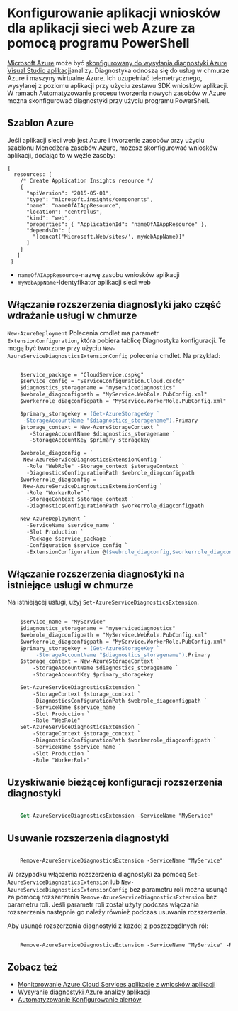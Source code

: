 <properties
    pageTitle="Za pomocą Instalatora wniosków aplikacji platformy Azure | Microsoft Azure"
    description="Automatyzowanie Konfigurowanie diagnostyki Azure do potoku analizy aplikacji."
    services="application-insights"
    documentationCenter=".net"
    authors="sbtron"
    manager="douge"/>

<tags
    ms.service="application-insights"
    ms.workload="tbd"
    ms.tgt_pltfrm="ibiza" 
    ms.devlang="na"
    ms.topic="get-started-article"
    ms.date="11/17/2015"
    ms.author="awills"/>

# <a name="using-powershell-to-set-up-application-insights-for-an-azure-web-app"></a>Konfigurowanie aplikacji wniosków dla aplikacji sieci web Azure za pomocą programu PowerShell

[Microsoft Azure](https://azure.com) może być [skonfigurowany do wysyłania diagnostyki Azure](app-insights-azure-diagnostics.md) [Visual Studio aplikacji](app-insights-overview.md)analizy. Diagnostyka odnoszą się do usług w chmurze Azure i maszyny wirtualne Azure. Ich uzupełniać telemetrycznego, wysyłanej z poziomu aplikacji przy użyciu zestawu SDK wniosków aplikacji. W ramach Automatyzowanie procesu tworzenia nowych zasobów w Azure można skonfigurować diagnostyki przy użyciu programu PowerShell.

## <a name="azure-template"></a>Szablon Azure

Jeśli aplikacji sieci web jest Azure i tworzenie zasobów przy użyciu szablonu Menedżera zasobów Azure, możesz skonfigurować wniosków aplikacji, dodając to w węźle zasoby:

    {
      resources: [
        /* Create Application Insights resource */
        {
          "apiVersion": "2015-05-01",
          "type": "microsoft.insights/components",
          "name": "nameOfAIAppResource",
          "location": "centralus",
          "kind": "web",
          "properties": { "ApplicationId": "nameOfAIAppResource" },
          "dependsOn": [
            "[concat('Microsoft.Web/sites/', myWebAppName)]"
          ]
        }
       ]
     } 

* `nameOfAIAppResource`-nazwę zasobu wniosków aplikacji
* `myWebAppName`-Identyfikator aplikacji sieci web


## <a name="enable-diagnostics-extension-as-part-of-deploying-a-cloud-service"></a>Włączanie rozszerzenia diagnostyki jako część wdrażanie usługi w chmurze

`New-AzureDeployment` Polecenia cmdlet ma parametr `ExtensionConfiguration`, która pobiera tablicę Diagnostyka konfiguracji. Te mogą być tworzone przy użyciu `New-AzureServiceDiagnosticsExtensionConfig` polecenia cmdlet. Na przykład:

```ps

    $service_package = "CloudService.cspkg"
    $service_config = "ServiceConfiguration.Cloud.cscfg"
    $diagnostics_storagename = "myservicediagnostics"
    $webrole_diagconfigpath = "MyService.WebRole.PubConfig.xml" 
    $workerrole_diagconfigpath = "MyService.WorkerRole.PubConfig.xml"

    $primary_storagekey = (Get-AzureStorageKey `
     -StorageAccountName "$diagnostics_storagename").Primary
    $storage_context = New-AzureStorageContext `
       -StorageAccountName $diagnostics_storagename `
       -StorageAccountKey $primary_storagekey

    $webrole_diagconfig = `
     New-AzureServiceDiagnosticsExtensionConfig `
      -Role "WebRole" -Storage_context $storageContext `
      -DiagnosticsConfigurationPath $webrole_diagconfigpath
    $workerrole_diagconfig = `
     New-AzureServiceDiagnosticsExtensionConfig `
      -Role "WorkerRole" `
      -StorageContext $storage_context `
      -DiagnosticsConfigurationPath $workerrole_diagconfigpath

    New-AzureDeployment `
      -ServiceName $service_name `
      -Slot Production `
      -Package $service_package `
      -Configuration $service_config `
      -ExtensionConfiguration @($webrole_diagconfig,$workerrole_diagconfig)

``` 

## <a name="enable-diagnostics-extension-on-an-existing-cloud-service"></a>Włączanie rozszerzenia diagnostyki na istniejące usługi w chmurze

Na istniejącej usługi, użyj `Set-AzureServiceDiagnosticsExtension`.

```ps
 
    $service_name = "MyService"
    $diagnostics_storagename = "myservicediagnostics"
    $webrole_diagconfigpath = "MyService.WebRole.PubConfig.xml" 
    $workerrole_diagconfigpath = "MyService.WorkerRole.PubConfig.xml"
    $primary_storagekey = (Get-AzureStorageKey `
         -StorageAccountName "$diagnostics_storagename").Primary
    $storage_context = New-AzureStorageContext `
        -StorageAccountName $diagnostics_storagename `
        -StorageAccountKey $primary_storagekey

    Set-AzureServiceDiagnosticsExtension `
        -StorageContext $storage_context `
        -DiagnosticsConfigurationPath $webrole_diagconfigpath `
        -ServiceName $service_name `
        -Slot Production `
        -Role "WebRole" 
    Set-AzureServiceDiagnosticsExtension `
        -StorageContext $storage_context `
        -DiagnosticsConfigurationPath $workerrole_diagconfigpath `
        -ServiceName $service_name `
        -Slot Production `
        -Role "WorkerRole"
```

## <a name="get-current-diagnostics-extension-configuration"></a>Uzyskiwanie bieżącej konfiguracji rozszerzenia diagnostyki

```ps

    Get-AzureServiceDiagnosticsExtension -ServiceName "MyService"
```


## <a name="remove-diagnostics-extension"></a>Usuwanie rozszerzenia diagnostyki

```ps

    Remove-AzureServiceDiagnosticsExtension -ServiceName "MyService"
```

W przypadku włączenia rozszerzenia diagnostyki za pomocą `Set-AzureServiceDiagnosticsExtension` lub `New-AzureServiceDiagnosticsExtensionConfig` bez parametru roli można usunąć za pomocą rozszerzenia `Remove-AzureServiceDiagnosticsExtension` bez parametru roli. Jeśli parametr roli został użyty podczas włączania rozszerzenia następnie go należy również podczas usuwania rozszerzenia.

Aby usunąć rozszerzenia diagnostyki z każdej z poszczególnych ról:

```ps

    Remove-AzureServiceDiagnosticsExtension -ServiceName "MyService" -Role "WebRole"
```


## <a name="see-also"></a>Zobacz też

* [Monitorowanie Azure Cloud Services aplikacje z wniosków aplikacji](app-insights-cloudservices.md)
* [Wysyłanie diagnostyki Azure analizy aplikacji](app-insights-azure-diagnostics.md)
* [Automatyzowanie Konfigurowanie alertów](app-insights-powershell-alerts.md)

